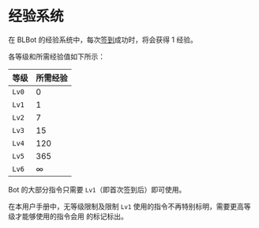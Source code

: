# 经验系统

在 BLBot 的经验系统中，每次[签到](./credit#签到)成功时，将会获得 1 经验。

各等级和所需经验值如下所示：

| 等级  | 所需经验 |
| ----- | -------- |
| `Lv0` | 0        |
| `Lv1` | 1        |
| `Lv2` | 7        |
| `Lv3` | 15       |
| `Lv4` | 120      |
| `Lv5` | 365      |
| `Lv6` | ∞        |

Bot 的大部分指令只需要 `Lv1`（即首次签到后）即可使用。

在本用户手册中，无等级限制及限制 `Lv1` 使用的指令不再特别标明，需要更高等级才能够使用的指令会用 <LvBadge lv=? /> 的标记标出。
